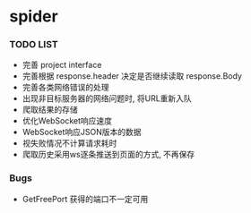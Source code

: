 # spider

### TODO LIST  

- 完善 project interface
- 完善根据 response.header 决定是否继续读取 response.Body
- 完善各类网络错误的处理
- 出现非目标服务器的网络问题时, 将URL重新入队
- 爬取结果的存储
- 优化WebSocket响应速度
- WebSocket响应JSON版本的数据
- 视失败情况不计算请求耗时
- 爬取历史采用ws逐条推送到页面的方式, 不再保存

### Bugs

- GetFreePort 获得的端口不一定可用
